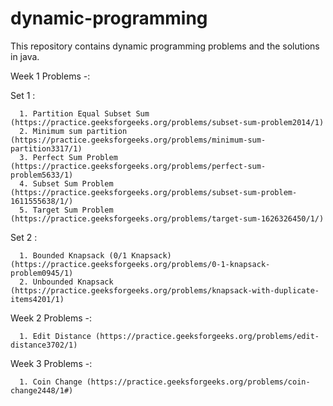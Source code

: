 # dynamic-programming
This repository contains dynamic programming problems and the solutions in java.

Week 1 Problems -:

Set 1 :
      
      1. Partition Equal Subset Sum (https://practice.geeksforgeeks.org/problems/subset-sum-problem2014/1)
      2. Minimum sum partition (https://practice.geeksforgeeks.org/problems/minimum-sum-partition3317/1)
      3. Perfect Sum Problem (https://practice.geeksforgeeks.org/problems/perfect-sum-problem5633/1)
      4. Subset Sum Problem (https://practice.geeksforgeeks.org/problems/subset-sum-problem-1611555638/1/)
      5. Target Sum Problem (https://practice.geeksforgeeks.org/problems/target-sum-1626326450/1/)

    
Set 2 :
      
      1. Bounded Knapsack (0/1 Knapsack) (https://practice.geeksforgeeks.org/problems/0-1-knapsack-problem0945/1)
      2. Unbounded Knapsack (https://practice.geeksforgeeks.org/problems/knapsack-with-duplicate-items4201/1)

Week 2 Problems -:
     
      1. Edit Distance (https://practice.geeksforgeeks.org/problems/edit-distance3702/1)

Week 3 Problems -:

      1. Coin Change (https://practice.geeksforgeeks.org/problems/coin-change2448/1#)